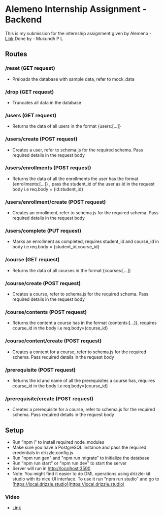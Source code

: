 # Alemeno Internship Assignment - Backend

This is my submission for the internship assignment given by Alemeno - [Link](https://drive.google.com/file/d/1m9uCsaiWalbCkzTTc43lZ2sx0RVvp1By/view)
Done by - Mukundh P L

## Routes

### /reset (GET request)
- Preloads the database with sample data, refer to mock_data
    
### /drop (GET request)
- Truncates all data in the database

### /users (GET request)
- Returns the data of all users in the format {users:[...]}

### /users/create (POST request)
- Creates a user, refer to schema.js for the required schema. Pass required details in the request body

### /users/enrollments (POST request)
- Returns the data of all the enrollments the user has the format {enrollments:[...]} , pass the student_id of the user as id in the request body i.e req.body = {id:student_id}

### /users/enrollment/create (POST request)
- Creates an enrollment, refer to schema.js for the required schema. Pass required details in the request body

### /users/complete (PUT request)
- Marks an enrollment as completed, requires student_id and course_id in body i.e req.body = {student_id,course_id}

### /course (GET request)
- Returns the data of all courses in the format {courses:[...]}

### /course/create (POST request)
- Creates a course, refer to schema.js for the required schema. Pass required details in the request body

### /course/contents (POST request)
- Returns the content a course has in the format {contents:[...]}, requires course_id in the body i.e req.body={course_id}

### /course/content/create (POST request)
- Creates a content for a course, refer to schema.js for the required schema. Pass required details in the request body

### /prerequisite (POST request)
- Returns the id and name of all the prerequisites a course has, requires course_id in the body i.e req.body={course_id}

### /prerequisite/create (POST request)
- Creates a prerequisite for a course, refer to schema.js for the required schema. Pass required details in the request body

## Setup


- Run "npm i" to install required node_modules 
- Make sure you have a PostgreSQL instance and pass the required credentials in drizzle.config.js
- Run "npm run gen" and "npm run migrate" to initialize the database
- Run "npm run start" or "npm run dev" to start the server
- Server will run in [http://localhost:3500](http://localhost:3500) 
- Note: You might find it easier to do DML operations using drizzle-kit studio with its nice UI interface. To use it run "npm run studio" and go to [https://local.drizzle.studio](https://local.drizzle.studio)


### Video
- [Link](https://drive.google.com/file/d/1F2Lpb7tGMgp6YWkgQ7aWNTCX5PLXxg0g/view?usp=sharing)
